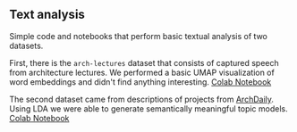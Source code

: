 ## Text analysis

Simple code and notebooks that perform basic textual analysis of two datasets. 

First, there is the `arch-lectures` dataset that consists of captured speech from
architecture lectures. We performed a basic UMAP visualization of word embeddings and
didn't find anything interesting. [Colab
Notebook](https://colab.research.google.com/github/armaank/dbn/blob/main/text-analysis/umap.ipynb)

The second dataset came from descriptions of projects from
[ArchDaily](https://www.archdaily.com/). Using LDA we were able to generate semantically
meaningful topic models.  [Colab
Notebook](https://colab.research.google.com/github/armaank/dbn/blob/main/text-analysis/topicmodel.ipynb)


